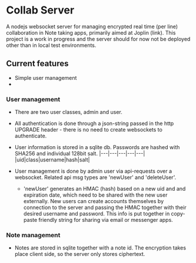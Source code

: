 # Collab Server
A nodejs websocket server for managing encrypted real time (per line) collaboration in Note taking apps, primarily aimed at Joplin (link). This project is a work in progress and the server should for now not be deployed other than in local test environments.

## Current features
- Simple user management 
- 

### User management
- There are two user classes, admin and user. 
- All authentication is done through a json-string passed in the http UPGRADE header - there is no need to create websockets to authenticate.  
- User information is stored in a sqlite db. Passwords are hashed with SHA256 and individual 128bit salt. 
|---|---|---|---|---|
|uid|class|username|hash|salt|

- User management is done by admin user via api-requests over a websocket. Related api msg types are 'newUser' and 'deleteUser'. 
	- 'newUser' generates an HMAC (hash) based on a new uid and and expiration date, which need to be shared with the new user externally. New users can create accounts themselves by connection to the server and passing the HMAC together with their desired username and password. This info is put together in copy-paste friendly string for sharing via email or messenger apps. 

### Note management
- Notes are stored in sqlite together with a note id. The encryption takes place client side, so the server only stores ciphertext. 


